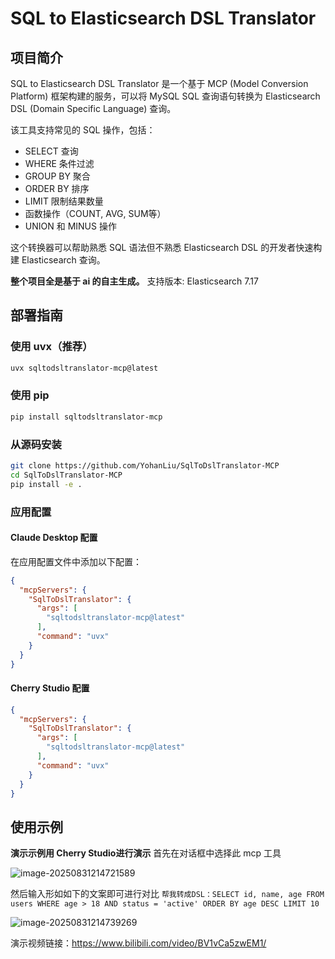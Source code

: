 # SQL to Elasticsearch DSL Translator

## 项目简介

SQL to Elasticsearch DSL Translator 是一个基于 MCP (Model Conversion Platform) 框架构建的服务，可以将 MySQL SQL 查询语句转换为 Elasticsearch DSL (Domain Specific Language) 查询。

该工具支持常见的 SQL 操作，包括：
- SELECT 查询
- WHERE 条件过滤
- GROUP BY 聚合
- ORDER BY 排序
- LIMIT 限制结果数量
- 函数操作（COUNT, AVG, SUM等）
- UNION 和 MINUS 操作

这个转换器可以帮助熟悉 SQL 语法但不熟悉 Elasticsearch DSL 的开发者快速构建 Elasticsearch 查询。

**整个项目全是基于 ai 的自主生成。**
支持版本: Elasticsearch 7.17

## 部署指南
### 使用 uvx（推荐）

```bash
uvx sqltodsltranslator-mcp@latest
```

### 使用 pip

```bash
pip install sqltodsltranslator-mcp
```

### 从源码安装

```bash
git clone https://github.com/YohanLiu/SqlToDslTranslator-MCP
cd SqlToDslTranslator-MCP
pip install -e .
```

### 应用配置

#### Claude Desktop 配置

在应用配置文件中添加以下配置：

```json
{
  "mcpServers": {
    "SqlToDslTranslator": {
      "args": [
        "sqltodsltranslator-mcp@latest"
      ],
      "command": "uvx"
    }
  }
}
```

#### Cherry Studio 配置

```json
{
  "mcpServers": {
    "SqlToDslTranslator": {
      "args": [
        "sqltodsltranslator-mcp@latest"
      ],
      "command": "uvx"
    }
  }
}
```

## 使用示例

**演示示例用 Cherry Studio进行演示**
首先在对话框中选择此 mcp 工具

![image-20250831214721589](https://gitee.com/yohan_liu/photo/raw/master/20250831214721670.png)

然后输入形如如下的文案即可进行对比 `帮我转成DSL：SELECT id, name, age FROM users WHERE age > 18 AND status = 'active' ORDER BY age DESC LIMIT 10`

![image-20250831214739269](https://gitee.com/yohan_liu/photo/raw/master/20250831214739341.png)

演示视频链接：https://www.bilibili.com/video/BV1vCa5zwEM1/
